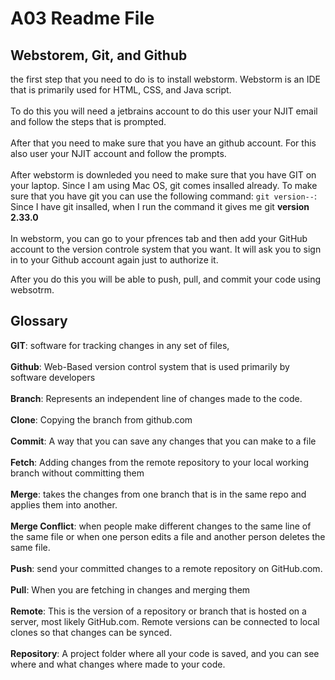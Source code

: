 # A03 Readme File 


## Webstorem, Git, and Github ##
the first step that you need to do is to install webstorm. Webstorm is an IDE that is primarily used for HTML, CSS, and Java script. \
\
To do this you will need a jetbrains account to  do this user your NJIT email and follow the steps that is prompted. \
\
After that you need to make sure that you have an github account. For this also user your NJIT account and follow the prompts. \
\
After webstorm is downleded you need to make sure that you have GIT on your laptop. Since I am using Mac OS, git comes insalled already. To make sure that you have git you can use the following command: `git version--`: 
Since I have git insalled, when I run the command it gives me git **version 2.33.0**\
\
In webstorm, you can go to your pfrences tab and then add your GitHub account to the version controle system that you want. It will ask you to sign in to your Github account again just to authorize it. 

After you do this you will be able to push, pull, and  commit your code using websotrm. 

## Glossary ## 
**GIT**: software for tracking changes in any set of files,\
\
**Github**: Web-Based version control system that is used primarily by software developers \
\
**Branch**: Represents an independent line of changes made to the code.\
\
**Clone**: Copying the branch from github.com\
\
**Commit**: A way that you can save any changes that you can make to a file\
\
**Fetch**: Adding changes from the remote repository to your local working branch without committing them\
\
**Merge**: takes the changes from one branch that is in the same repo  and applies them into another. \
\
**Merge Conflict**: when people make different changes to the same line of the same file or when one person edits a file and another person deletes the same file.\
\
**Push**: send your committed changes to a remote repository on GitHub.com.\
\
**Pull**: When you are fetching in changes and merging them\
\
**Remote**: This is the version of a repository or branch that is hosted on a server, most likely GitHub.com. Remote versions can be connected to local clones so that changes can be synced.\
\
**Repository**: A project folder where all your code is saved, and you can see where and what changes where made to your code.
